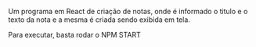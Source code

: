 Um programa em React de criação de notas, onde é informado o titulo e o texto da nota e a mesma é criada sendo exibida em tela.

Para executar, basta rodar o NPM START
